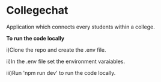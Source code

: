 # Collegechat
Application which connects every students within a college.

**To run the code locally**

i)Clone the repo and create the .env file.

ii)In the .env file set the environment varaiables.

iii)Run 'npm run dev' to run the code locally.
